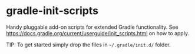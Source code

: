 # gradle-init-scripts

Handy pluggable add-on scripts for extended Gradle functionality.
See https://docs.gradle.org/current/userguide/init_scripts.html on how to apply.

TIP: To get started simply drop the files in `~/.gradle/init.d/` folder. 
